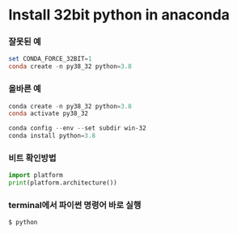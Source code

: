 # Install 32bit python in anaconda
### 잘못된 예
```powershell
set CONDA_FORCE_32BIT=1
conda create -n py38_32 python=3.8
```

### 올바른 예
```powershell
conda create -n py38_32 python=3.8
conda activate py38_32

conda config --env --set subdir win-32
conda install python=3.8
```

### 비트 확인방법
```python
import platform
print(platform.architecture())
```

### terminal에서 파이썬 명령어 바로 실행
```powershell
$ python 
```